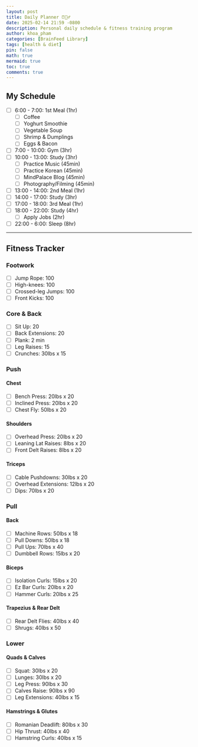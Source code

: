 ```yaml
---
layout: post
title: Daily Planner ⏰🏋️‍♂️
date: 2025-02-14 21:59 -0800
description: Personal daily schedule & fitness training program
author: khoa_pham
categories: [BrainFeed Library]
tags: [health & diet]
pin: false
math: true
mermaid: true
toc: true
comments: true
---
```


## My Schedule
- [ ] 6:00 - 7:00: 1st Meal (1hr)
    - [ ] Coffee
    - [ ] Yoghurt Smoothie 
    - [ ] Vegetable Soup
    - [ ] Shrimp & Dumplings
    - [ ] Eggs & Bacon
- [ ] 7:00 - 10:00: Gym (3hr)
- [ ] 10:00 - 13:00: Study (3hr)
    - [ ] Practice Music (45min)
    - [ ] Practice Korean (45min)
    - [ ] MindPalace Blog (45min)
    - [ ] Photography/Filming (45min)
- [ ] 13:00 - 14:00: 2nd Meal (1hr)
- [ ] 14:00 - 17:00: Study (3hr)
- [ ] 17:00 - 18:00: 3rd Meal (1hr)
- [ ] 18:00 - 22:00: Study (4hr)
    - [ ] Apply Jobs (2hr)
- [ ] 22:00 - 6:00: Sleep (8hr)

***

## Fitness Tracker
### Footwork
- [ ] Jump Rope: 100
- [ ] High-knees: 100
- [ ] Crossed-leg Jumps: 100
- [ ] Front Kicks: 100

### Core & Back
- [ ] Sit Up: 20
- [ ] Back Extensions: 20
- [ ] Plank: 2 min
- [ ] Leg Raises: 15
- [ ] Crunches: 30lbs x 15

### Push
#### Chest
- [ ] Bench Press: 20lbs x 20
- [ ] Inclined Press: 20lbs x 20
- [ ] Chest Fly: 50lbs x 20

#### Shoulders
- [ ] Overhead Press: 20lbs x 20
- [ ] Leaning Lat Raises: 8lbs x 20
- [ ] Front Delt Raises: 8lbs x 20

#### Triceps
- [ ] Cable Pushdowns: 30lbs x 20
- [ ] Overhead Extensions: 12lbs x 20
- [ ] Dips: 70lbs x 20

### Pull
#### Back
- [ ] Machine Rows: 50lbs x 18
- [ ] Pull Downs: 50lbs x 18
- [ ] Pull Ups: 70lbs x 40
- [ ] Dumbbell Rows: 15lbs x 20

#### Biceps
- [ ] Isolation Curls: 15lbs x 20
- [ ] Ez Bar Curls: 20lbs x 20
- [ ] Hammer Curls: 20lbs x 25

#### Trapezius & Rear Delt
- [ ] Rear Delt Flies: 40lbs x 40
- [ ] Shrugs: 40lbs x 50

### Lower
#### Quads & Calves
- [ ] Squat: 30lbs x 20
- [ ] Lunges: 30lbs x 20
- [ ] Leg Press: 90lbs x 30
- [ ] Calves Raise: 90lbs x 90
- [ ] Leg Extensions: 40lbs x 15

#### Hamstrings & Glutes
- [ ] Romanian Deadlift: 80lbs x 30
- [ ] Hip Thrust: 40lbs x 40
- [ ] Hamstring Curls: 40lbs x 15